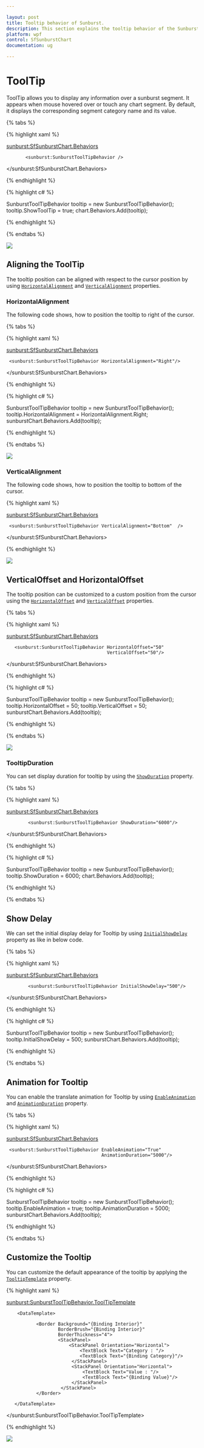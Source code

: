 ```yaml
---

layout: post
title: Tooltip behavior of Sunburst.
description: This section explains the tooltip behavior of the SunburstChart.
platform: wpf 
control: SfSunburstChart 
documentation: ug

---
```


# ToolTip

ToolTip allows you to display any information over a sunburst segment. It appears when mouse hovered over or touch any chart segment. By default, it displays the corresponding segment category name and its value.

{% tabs %}

{% highlight xaml %}

 <sunburst:SfSunburstChart.Behaviors>
             
           <sunburst:SunburstToolTipBehavior />
                
 </sunburst:SfSunburstChart.Behaviors>

{% endhighlight %}

{% highlight c# %}

SunburstToolTipBehavior tooltip = new SunburstToolTipBehavior();
tooltip.ShowToolTip = true;
chart.Behaviors.Add(tooltip);

{% endhighlight %}

{% endtabs %}


![](Tooltip_images/Tooltip_img1.jpeg)


## Aligning the ToolTip

The tooltip position can be aligned with respect to the cursor position by using [`HorizontalAlignment`](https://help.syncfusion.com/cr/cref_files/wpf/sfsunburstchart/Syncfusion.SfSunburstChart.WPF~Syncfusion.UI.Xaml.SunburstChart.SunburstToolTipBehavior~HorizontalAlignment.html) and [`VerticalAlignment`](https://help.syncfusion.com/cr/cref_files/wpf/sfsunburstchart/Syncfusion.SfSunburstChart.WPF~Syncfusion.UI.Xaml.SunburstChart.SunburstToolTipBehavior~VerticalAlignment.html) properties.

### HorizontalAlignment

The following code shows, how to position the tooltip to right of the cursor.

{% tabs %}

{% highlight xaml %}

<sunburst:SfSunburstChart.Behaviors>

     <sunburst:SunburstToolTipBehavior HorizontalAlignment="Right"/>

</sunburst:SfSunburstChart.Behaviors>

{% endhighlight %}

{% highlight c# %}

SunburstToolTipBehavior tooltip = new SunburstToolTipBehavior();
tooltip.HorizontalAlignment = HorizontalAlignment.Right;
sunburstChart.Behaviors.Add(tooltip);

{% endhighlight %}

{% endtabs %}

![](Tooltip_images/Tooltip_img2.jpeg)


### VerticalAlignment

The following code shows, how to position the tooltip to bottom of the cursor.

{% highlight xaml %}

<sunburst:SfSunburstChart.Behaviors>

     <sunburst:SunburstToolTipBehavior VerticalAlignment="Bottom"  />

</sunburst:SfSunburstChart.Behaviors>

{% endhighlight %}

![](Tooltip_images/Tooltip_img3.jpeg)


## VerticalOffset and HorizontalOffset

The tooltip position can be customized to a custom position from the cursor using the [`HorizontalOffset`](https://help.syncfusion.com/cr/cref_files/wpf/sfsunburstchart/Syncfusion.SfSunburstChart.WPF~Syncfusion.UI.Xaml.SunburstChart.SunburstToolTipBehavior~HorizontalOffset.html) and [`VerticalOffset`](https://help.syncfusion.com/cr/cref_files/wpf/sfsunburstchart/Syncfusion.SfSunburstChart.WPF~Syncfusion.UI.Xaml.SunburstChart.SunburstToolTipBehavior~VerticalOffset.html) properties.

{% tabs %}

{% highlight xaml %}

<sunburst:SfSunburstChart.Behaviors>

       <sunburst:SunburstToolTipBehavior HorizontalOffset="50"
                                         VerticalOffset="50"/>

</sunburst:SfSunburstChart.Behaviors>

{% endhighlight %}

{% highlight c# %}

SunburstToolTipBehavior tooltip = new SunburstToolTipBehavior();
tooltip.HorizontalOffset = 50;
tooltip.VerticalOffset = 50;
sunburstChart.Behaviors.Add(tooltip);

{% endhighlight %}

{% endtabs %}


![](Tooltip_images/Tooltip_img4.jpeg)


### TooltipDuration

You can set display duration for tooltip by using the [`ShowDuration`](https://help.syncfusion.com/cr/cref_files/wpf/sfsunburstchart/Syncfusion.SfSunburstChart.WPF~Syncfusion.UI.Xaml.SunburstChart.SunburstToolTipBehavior~ShowDuration.html) property.

{% tabs %}

{% highlight xaml %}

<sunburst:SfSunburstChart.Behaviors>

            <sunburst:SunburstToolTipBehavior ShowDuration="6000"/>

</sunburst:SfSunburstChart.Behaviors>

{% endhighlight %}

{% highlight c# %}

SunburstToolTipBehavior tooltip = new SunburstToolTipBehavior();
tooltip.ShowDuration = 6000;
chart.Behaviors.Add(tooltip);

{% endhighlight %}

{% endtabs %}

## Show Delay

We can set the initial display delay for Tooltip by using [`InitialShowDelay`](https://help.syncfusion.com/cr/cref_files/wpf/sfsunburstchart/Syncfusion.SfSunburstChart.WPF~Syncfusion.UI.Xaml.SunburstChart.SunburstToolTipBehavior~InitialShowDelay.html) property as like in below code. 

{% tabs %}

{% highlight xaml %}

<sunburst:SfSunburstChart.Behaviors>

            <sunburst:SunburstToolTipBehavior InitialShowDelay="500"/>
                
</sunburst:SfSunburstChart.Behaviors>

{% endhighlight %}

{% highlight c# %}

SunburstToolTipBehavior tooltip = new SunburstToolTipBehavior();
tooltip.InitialShowDelay = 500;
sunburstChart.Behaviors.Add(tooltip);

{% endhighlight %}

{% endtabs %}

## Animation for Tooltip

You can enable the translate animation for Tooltip by using [`EnableAnimation`](https://help.syncfusion.com/cr/cref_files/wpf/sfsunburstchart/Syncfusion.SfSunburstChart.WPF~Syncfusion.UI.Xaml.SunburstChart.SunburstToolTipBehavior~EnableAnimation.html) and [`AnimationDuration`](https://help.syncfusion.com/cr/cref_files/wpf/sfsunburstchart/Syncfusion.SfSunburstChart.WPF~Syncfusion.UI.Xaml.SunburstChart.SunburstToolTipBehavior~AnimationDuration.html) property.

{% tabs %}

{% highlight xaml %}

<sunburst:SfSunburstChart.Behaviors>

     <sunburst:SunburstToolTipBehavior EnableAnimation="True" 
                                       AnimationDuration="5000"/>

</sunburst:SfSunburstChart.Behaviors>

{% endhighlight %}

{% highlight c# %}

SunburstToolTipBehavior tooltip = new SunburstToolTipBehavior();
tooltip.EnableAnimation = true;
tooltip.AnimationDuration = 5000;
sunburstChart.Behaviors.Add(tooltip);

{% endhighlight %}

{% endtabs %}

## Customize the Tooltip

You can customize the default appearance of the tooltip by applying the [`TooltipTemplate`](https://help.syncfusion.com/cr/cref_files/wpf/sfsunburstchart/Syncfusion.SfSunburstChart.WPF~Syncfusion.UI.Xaml.SunburstChart.SunburstToolTipBehavior~ToolTipTemplate.html) property.

{% highlight xaml %}

<sunburst:SunburstToolTipBehavior.ToolTipTemplate>
                        
        <DataTemplate>
                            
               <Border Background="{Binding Interior}"
                       BorderBrush="{Binding Interior}"
                       BorderThickness="4">
                       <StackPanel>
                           <StackPanel Orientation="Horizontal">
                               <TextBlock Text="Category : "/>
                               <TextBlock Text="{Binding Category}"/>
                            </StackPanel>
                            <StackPanel Orientation="Horizontal">
                                <TextBlock Text="Value : "/>
                                <TextBlock Text="{Binding Value}"/>
                            </StackPanel>
                        </StackPanel>
               </Border>
                            
       </DataTemplate>
                        
</sunburst:SunburstToolTipBehavior.ToolTipTemplate>

{% endhighlight %}

![](Tooltip_images/Tooltip_img5.jpeg)


